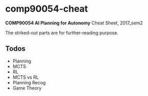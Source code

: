 # comp90054-cheat

__COMP90054 AI Planning for Autonomy__ Cheat Sheet, 2017_sem2

The striked-out parts are for further-reading purpose.

## Todos
+ Planning
+ MCTS
+ RL
+ MCTS vs RL
+ Planning Recog
+ Game Theory